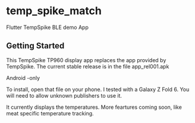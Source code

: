 # temp_spike_match

Flutter TempSpike BLE demo App

## Getting Started

This TempSpike TP960 display app replaces the app provided by TempSpike. 
The current stable release is in the file app_rel001.apk

Android -only

To install, open that file on your phone. I tested with a Galaxy Z Fold 6.
You will need to allow unknown publishers to use it.

It currently displays the temperatures. More feartures coming soon, like meat specific temperature tracking.
